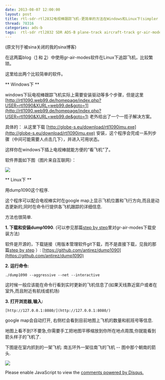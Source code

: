 ```yaml
---
date: 2013-08-07 12:00:00
layout: post
title: rtl-sdr-rtl2832电视棒跟踪飞机-更简单的方法在Windows和Linux下(simpler way to track plane by rtl-sdr)
thread: 78316
categories: ads-b
tags:  rtl-sdr rtl2832 SDR ADS-B plane-track aircraft-track gr-air-modes dump1090 rtl1090
---
```


(原文刊于被sina关闭的我的sina博客)

在这两篇blog（[1](http://sdr-x.github.io/rtl-sdr-rtl2832%E7%94%B5%E8%A7%86%E6%A3%92%E8%B7%9F%E8%B8%AA%E9%A3%9E%E6%9C%BA%28ADS-B%20aircraft%20tracking%20by%20rtl-sdr%20rtl2832%20gr-air-modes%29/) 和 [2](http://sdr-x.github.io/rtl-sdr-rtl2832%E7%94%B5%E8%A7%86%E6%A3%92%E8%B7%9F%E8%B8%AA%E9%A3%9E%E6%9C%BAstep-by-step%E6%95%99%E7%A8%8B%28tutorial%20ADS-B%20aircraft%20tracking%20by%20rtl-sdr%20rtl2832%20gr-air-modes%29/)）中使用gr-air-modes软件在Linux下追踪飞机，比较繁琐。

这里给出两个比较简单的软件。

** Windows下 **

windows下玩电视棒跟踪飞机实际上需要安装驱动等多个步骤，但是这里 [http://rtl1090.web99.de/homepage/index.php?USER=rtl1090&XURL=web99.de&goto=1](http://rtl1090.web99.de/homepage/index.php?USER=rtl1090&XURL=web99.de&goto=1)
老外给出了一个一揽子解决方案。

具体的： 从这里下载 [http://globe-s.eu/download/rtl1090imu.exe](http://globe-s.eu/download/rtl1090imu.exe) 安装，这个程序会完成一系列步骤（中间可能需要人点击几下），并进入可用状态。

这样你在windows下插上电视棒就能方便的“看飞机”了。

软件界面如下图（图片来自互联网）：

![](../media/rtl-sdr-rtl1090_list_data.png)

** Linux下 **

用dump1090这个程序.

这个程序可以配合电视棒实时在google map上显示飞机位置和飞行方向,而且是动态更新的,同时在命令行提供各飞机跟踪的详细信息.
    
方法也很简单.

**1. 下载和安装dump1090**. (可以参见那篇[step by step](http://sdr-x.github.io/rtl-sdr-rtl2832%E7%94%B5%E8%A7%86%E6%A3%92%E8%B7%9F%E8%B8%AA%E9%A3%9E%E6%9C%BAstep-by-step%E6%95%99%E7%A8%8B%28tutorial%20ADS-B%20aircraft%20tracking%20by%20rtl-sdr%20rtl2832%20gr-air-modes%29/)里对gr-air-modes下载安装方法)

软件是开源的，下载链接（用版本管理软件git下载，而不是直接下载，见我的那篇[step by step](http://sdr-x.github.io/rtl-sdr-rtl2832%E7%94%B5%E8%A7%86%E6%A3%92%E8%B7%9F%E8%B8%AA%E9%A3%9E%E6%9C%BAstep-by-step%E6%95%99%E7%A8%8B%28tutorial%20ADS-B%20aircraft%20tracking%20by%20rtl-sdr%20rtl2832%20gr-air-modes%29/) ）: [https://github.com/antirez/dump1090](https://github.com/antirez/dump1090)

**2. 运行命令:**

    ./dump1090 --aggressive --net --interactive
    
这时候一般应该能在命令行看到实时更新的飞机信息了(如果天线靠近窗户或者在室外,而且附近有航线或机场)

**3. 打开浏览器,输入:**

    [http://127.0.0.1:8080/](http://127.0.0.1:8080/)

google map会自动打开, 右侧栏会看到目前地图上飞机的数量和航班号等信息.

地图上看不到?不要急,你需要手工把地图平移缩放到你所在地点周围,你就能看到箭头样子的飞机了.

下图是在室内抓到的一架飞机: 南五环外一架往南飞的飞机 -- 图中那个朝南的箭头. 

![](../media/rtl-sdr-dump1090.jpg)


<div id="disqus_thread"></div>
<script type="text/javascript">
    /* * * CONFIGURATION VARIABLES: EDIT BEFORE PASTING INTO YOUR WEBPAGE * * */
    var disqus_shortname = 'jiaoxianjun'; // required: replace example with your forum shortname

    /* * * DON'T EDIT BELOW THIS LINE * * */
    (function() {
        var dsq = document.createElement('script'); dsq.type = 'text/javascript'; dsq.async = true;
        dsq.src = '//' + disqus_shortname + '.disqus.com/embed.js';
        (document.getElementsByTagName('head')[0] || document.getElementsByTagName('body')[0]).appendChild(dsq);
    })();
</script>
<noscript>Please enable JavaScript to view the <a href="http://disqus.com/?ref_noscript">comments powered by Disqus.</a></noscript>


<!-- Global site tag (gtag.js) - Google Analytics -->
<script async src="https://www.googletagmanager.com/gtag/js?id=G-01GGQ8JZW7"></script>
<script>
  window.dataLayer = window.dataLayer || [];
  function gtag(){dataLayer.push(arguments);}
  gtag('js', new Date());

  gtag('config', 'G-01GGQ8JZW7');
</script>

<script async src="https://pagead2.googlesyndication.com/pagead/js/adsbygoogle.js?client=ca-pub-1542618827905251"
     crossorigin="anonymous"></script>

